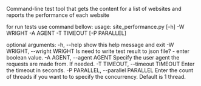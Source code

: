 Command-line test tool that gets the content for a list of websites and reports the performance of each website

for run tests use command bellow:
usage: site_performance.py [-h] -W WRIGHT -A AGENT -T TIMEOUT [-P PARALLEL]

optional arguments:
  -h, --help            show this help message and exit
  -W WRIGHT, --wright WRIGHT
                        Is need to write test result to json file? - enter
                        boolean value.
  -A AGENT, --agent AGENT
                        Specify the user agent the requests are made from. If
                        needed.
  -T TIMEOUT, --timeout TIMEOUT
                        Enter the timeout in seconds.
  -P PARALLEL, --parallel PARALLEL
                        Enter the count of threads if you want to to specify
                        the concurrency. Default is 1 thread.